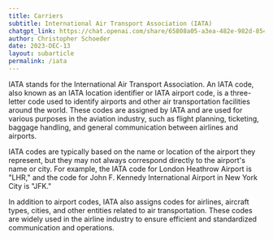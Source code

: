 ```yaml
---
title: Carriers
subtitle: International Air Transport Association (IATA)
chatgpt_link: https://chat.openai.com/share/65808a05-a3ea-482e-982d-854c4f4293b1
author: Christopher Schoeder
date: 2023-DEC-13
layout: subarticle
permalink: /iata
---
```


IATA stands for the International Air Transport Association. An IATA code, also known as an IATA location identifier or IATA airport code, is a three-letter code used to identify airports and other air transportation facilities around the world. These codes are assigned by IATA and are used for various purposes in the aviation industry, such as flight planning, ticketing, baggage handling, and general communication between airlines and airports.

IATA codes are typically based on the name or location of the airport they represent, but they may not always correspond directly to the airport's name or city. For example, the IATA code for London Heathrow Airport is "LHR," and the code for John F. Kennedy International Airport in New York City is "JFK."

In addition to airport codes, IATA also assigns codes for airlines, aircraft types, cities, and other entities related to air transportation. These codes are widely used in the airline industry to ensure efficient and standardized communication and operations.
